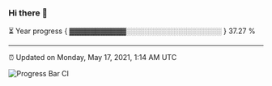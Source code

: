 ### Hi there 👋

⏳ Year progress { ▓▓▓▓▓▓▓▓▓▓▓░░░░░░░░░░░░░░░░░░░ } 37.27 %

---

⏰ Updated on Monday, May 17, 2021, 1:14 AM UTC

![Progress Bar CI](https://github.com/arthurbuhl/arthurbuhl/workflows/Progress%20Bar%20CI/badge.svg)
